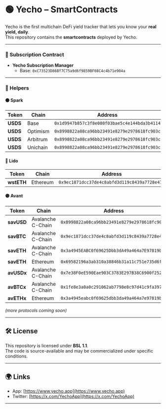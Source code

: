 # 🟢 Yecho – SmartContracts  

Yecho is the first multichain DeFi yield tracker that lets you know your **real yield, daily**.  
This repository contains the **smartcontracts** deployed by Yecho.

---

### 🔹 Subscription Contract  
- **Yecho Subscription Manager**  
  - Base: `0xC73523D86Bf7C75a9d6f9859BF08C4c4b71e904a`  

---

### 🔹 Helpers  

#### 🟠 Spark

| Token    | Chain    | Address                                      |
| -------- | -------- | -------------------------------------------- |
| **USDS** | Base     | `0x1d9947b857c3f8e080f03bae5c4e144bda3b4114` |
| **USDS** | Optimism | `0x8998822a08ca96bb23491e8279e2978618fc903c` |
| **USDS** | Arbitrum | `0x8998822a08ca96bb23491e8279e2978618fc903c` |
| **USDS** | Unichain | `0x8998822a08ca96bb23491e8279e2978618fc903c` |


#### 🔵 Lido
| Token      | Chain    | Address                                      |
| ---------- | -------- | -------------------------------------------- |
| **wstETH** | Ethereum | `0x9ec1871dcc37de4c8abfd3d119c8439a7728e47e` |


#### 🟣 Avant
| Token      | Chain             | Address                                      |
| ---------- | ----------------- | -------------------------------------------- |
| **savUSD** | Avalanche C-Chain | `0x8998822a08ca96bb23491e8279e2978618fc903c` |
| **savBTC** | Avalanche C-Chain | `0x9ec1871dcc37de4c8abfd3d119c8439a7728e47e` |
| **savETH** | Avalanche C-Chain | `0x3a4945EABC0f69625Dbb3dA49a464a7E97819b72` |
| **savETH** | Ethereum          | `0x69582196a3ab310a38846b31a11c751e735d6fdc` |
| **avUSDx** | Avalanche C-Chain | `0x7e38F0eE590Eae903C3783E297B38C6900f252cb` |
| **avBTCx** | Avalanche C-Chain | `0x1fe8e3a0a0c291062ab7798e8c97d41c9fa3971f` |
| **avETHx** | Ethereum          | `0x3a4945eabc0f69625dbb3da49a464a7e97819b72` |



*(more protocols coming soon)*  

---

## 🛠️ License  
This repository is licensed under **BSL 1.1**.  
The code is source-available and may be commercialized under specific conditions.  

---

## 🌍 Links  
- App: [https://www.yecho.app](https://www.yecho.app)  
- Twitter: [https://x.com/YechoApp](https://x.com/YechoApp)  

---
